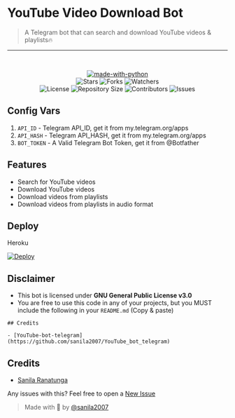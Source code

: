 # YouTube Video Download Bot

> A Telegram bot that can search and download YouTube videos & playlists🔥
---------------------
<br>
<p align="center">
<a href="https://python.org"><img src="http://forthebadge.com/images/badges/made-with-python.svg" alt="made-with-python"></a>
<br>
    <img src="https://img.shields.io/github/stars/sanila2007/YouTube_bot_telegram?style=for-the-badge" alt="Stars">
    <img src="https://img.shields.io/github/forks/sanila2007/YouTube_bot_telegram?style=for-the-badge" alt="Forks">
    <img src="https://img.shields.io/github/watchers/sanila2007/YouTube_bot_telegram?style=for-the-badge" alt="Watchers"> 
<br>
    <img src="https://img.shields.io/github/license/sanila2007/YouTube_bot_telegram?style=for-the-badge" alt="License">
    <img src="https://img.shields.io/github/repo-size/sanila2007/YouTube_bot_telegram?style=for-the-badge" alt="Repository Size">
    <img src="https://img.shields.io/github/contributors/sanila2007/YouTube_bot_telegram?style=for-the-badge" alt="Contributors">
    <img src="https://img.shields.io/github/issues/sanila2007/YouTube_bot_telegram?style=for-the-badge" alt="Issues">
</p>

## Config Vars
1. `API_ID` - Telegram API_ID, get it from my.telegram.org/apps
2. `API_HASH` - Telegram API_HASH, get it from my.telegram.org/apps
3. `BOT_TOKEN` - A Valid Telegram Bot Token, get it from @Botfather

## Features

- Search for YouTube videos
- Download YouTube videos
- Download videos from playlists
- Download videos from playlists in audio format

## Deploy

Heroku

[![Deploy](https://www.herokucdn.com/deploy/button.svg)](https://heroku.com/deploy?template=https://github.com/KINGSKR/youtube-bot-telegram)

## Disclaimer 

- This bot is licensed under <b>GNU General Public License v3.0</b>
- You are free to use this code in any of your projects, but you MUST include the following in your `README.md` (Copy & paste)
```
## Credits

- [YouTube-bot-telegram](https://github.com/sanila2007/YouTube_bot_telegram)
```

## Credits

- [Sanila Ranatunga](https://github.com/sanila2007)

Any issues with this? Feel free to open a [New Issue](https://github.com/sanila2007/YouTube_bot_telegram/issues)

> Made with 💞 by <a href="https://github.com/sanila2007/YouTube_bot_telegram">@sanila2007</a>
 
